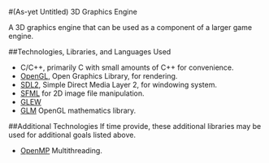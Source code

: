 
#(As-yet Untitled) 3D Graphics Engine 

A 3D graphics engine that can be used as a component of a larger game engine.


##Technologies, Libraries, and Languages Used
* C/C++, primarily C with small amounts of C++ for convenience.
* [OpenGL](https://www.opengl.org/about/), Open Graphics Library, for rendering.
* [SDL2](https://www.libsdl.org/index.php), Simple Direct Media Layer 2, for
 windowing system.
* [SFML](https://www.sfml-dev.org/) for 2D image file manipulation.
* [GLEW](http://glew.sourceforge.net/)
* [GLM](http://glm.g-truc.net/0.9.4/) OpenGL mathematics library.

##Additional Technologies
If time provide, these additional libraries may be used for additional goals
listed above.
* [OpenMP](http://www.openmp.org/) Multithreading.
